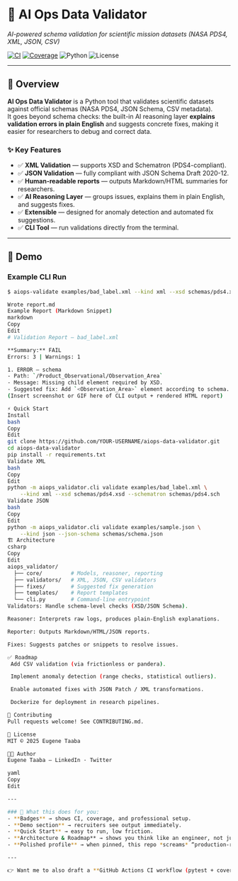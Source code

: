 # 🚀 AI Ops Data Validator
*AI-powered schema validation for scientific mission datasets (NASA PDS4, XML, JSON, CSV)*  

[![CI](https://github.com/YOUR-USERNAME/aiops-data-validator/actions/workflows/ci.yml/badge.svg)](https://github.com/YOUR-USERNAME/aiops-data-validator/actions)
[![Coverage](https://img.shields.io/codecov/c/github/YOUR-USERNAME/aiops-data-validator?logo=codecov)](https://codecov.io/gh/YOUR-USERNAME/aiops-data-validator)
![Python](https://img.shields.io/badge/python-3.10%2B-blue?logo=python)
![License](https://img.shields.io/badge/license-MIT-green)

---

## 📖 Overview
**AI Ops Data Validator** is a Python tool that validates scientific datasets against official schemas (NASA PDS4, JSON Schema, CSV metadata).  
It goes beyond schema checks: the built-in AI reasoning layer **explains validation errors in plain English** and suggests concrete fixes, making it easier for researchers to debug and correct data.

### ✨ Key Features
- ✅ **XML Validation** — supports XSD and Schematron (PDS4-compliant).  
- ✅ **JSON Validation** — fully compliant with JSON Schema Draft 2020-12.  
- ✅ **Human-readable reports** — outputs Markdown/HTML summaries for researchers.  
- ✅ **AI Reasoning Layer** — groups issues, explains them in plain English, and suggests fixes.  
- ✅ **Extensible** — designed for anomaly detection and automated fix suggestions.  
- ✅ **CLI Tool** — run validations directly from the terminal.  

---

## 📸 Demo
### Example CLI Run
```bash
$ aiops-validate examples/bad_label.xml --kind xml --xsd schemas/pds4.xsd --schematron schemas/pds4.sch

Wrote report.md
Example Report (Markdown Snippet)
markdown
Copy
Edit
# Validation Report — bad_label.xml

**Summary:** FAIL  
Errors: 3 | Warnings: 1  

1. ERROR — schema  
- Path: `/Product_Observational/Observation_Area`  
- Message: Missing child element required by XSD.  
- Suggested fix: Add `<Observation_Area>` element according to schema.  
(Insert screenshot or GIF here of CLI output + rendered HTML report)

⚡ Quick Start
Install
bash
Copy
Edit
git clone https://github.com/YOUR-USERNAME/aiops-data-validator.git
cd aiops-data-validator
pip install -r requirements.txt
Validate XML
bash
Copy
Edit
python -m aiops_validator.cli validate examples/bad_label.xml \
    --kind xml --xsd schemas/pds4.xsd --schematron schemas/pds4.sch
Validate JSON
bash
Copy
Edit
python -m aiops_validator.cli validate examples/sample.json \
    --kind json --json-schema schemas/schema.json
🏗️ Architecture
csharp
Copy
Edit
aiops_validator/
  ├── core/         # Models, reasoner, reporting
  ├── validators/   # XML, JSON, CSV validators
  ├── fixes/        # Suggested fix generation
  ├── templates/    # Report templates
  └── cli.py        # Command-line entrypoint
Validators: Handle schema-level checks (XSD/JSON Schema).

Reasoner: Interprets raw logs, produces plain-English explanations.

Reporter: Outputs Markdown/HTML/JSON reports.

Fixes: Suggests patches or snippets to resolve issues.

✅ Roadmap
 Add CSV validation (via frictionless or pandera).

 Implement anomaly detection (range checks, statistical outliers).

 Enable automated fixes with JSON Patch / XML transformations.

 Dockerize for deployment in research pipelines.

🤝 Contributing
Pull requests welcome! See CONTRIBUTING.md.

📜 License
MIT © 2025 Eugene Taaba

👨‍💻 Author
Eugene Taaba — LinkedIn · Twitter

yaml
Copy
Edit

---

### 🔑 What this does for you:
- **Badges** → shows CI, coverage, and professional setup.  
- **Demo section** → recruiters see output immediately.  
- **Quick Start** → easy to run, low friction.  
- **Architecture & Roadmap** → shows you think like an engineer, not just a coder.  
- **Polished profile** → when pinned, this repo *screams* “production-ready engineer.”  

---

👉 Want me to also draft a **GitHub Actions CI workflow (pytest + coverage)** so you get that shiny “Build

